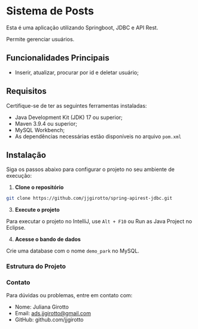# Sistema de Posts

Esta é uma aplicação utilizando Springboot, JDBC e API Rest.

Permite gerenciar usuários.

## Funcionalidades Principais

- Inserir, atualizar, procurar por id e deletar usuário;

## Requisitos

Certifique-se de ter as seguintes ferramentas instaladas:
- Java Development Kit (JDK) 17 ou superior;
- Maven 3.9.4 ou superior;
- MySQL Workbench;
- As dependências necessárias estão disponíveis no arquivo `pom.xml`

## Instalação

Siga os passos abaixo para configurar o projeto no seu ambiente de execução:
1. **Clone o repositório**
```bash
git clone https://github.com/jjgirotto/spring-apirest-jdbc.git
```
3. **Execute o projeto**

Para executar o projeto no IntelliJ, use `Alt + F10` ou Run as Java Project no Eclipse.

4. **Acesse o bando de dados**

Crie uma database com o nome `demo_park` no MySQL.

### Estrutura do Projeto



### Contato

Para dúvidas ou problemas, entre em contato com:
* Nome: Juliana Girotto
* Email: ads.jjgirotto@gmail.com
* GitHub: github.com/jjgirotto
